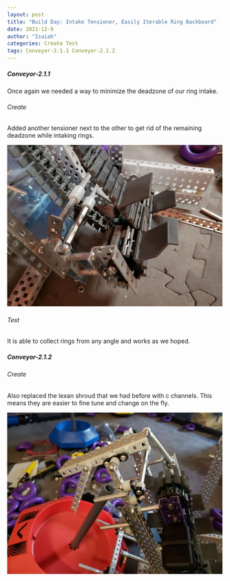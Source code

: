 ```yaml
---
layout: post
title: "Build Day: Intake Tensioner, Easily Iterable Ring Backboard"
date: 2021-12-9
author: "Isaiah"
categories: Create Test
tags: Conveyor-2.1.1 Conveyor-2.1.2
---
```


##### Conveyor-2.1.1 

Once again we needed a way to minimize the deadzone of our ring intake. 

###### Create

Added another tensioner next to the other to get rid of the remaining deadzone while intaking rings.

<img class="responsive-img" width="500" src="/assets/pics/building/robot-2/Another.jpg">

###### Test 

It is able to collect rings from any angle and works as we hoped. 

##### Conveyor-2.1.2 

###### Create

Also replaced the lexan shroud that we had before with c channels. This means they are easier to fine tune and change on the fly.

<img class="responsive-img" width="500" src="/assets/pics/building/robot-2/CS.jpg">


